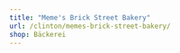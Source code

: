 ```yaml
---
title: "Meme's Brick Street Bakery"
url: /clinton/memes-brick-street-bakery/
shop: Bäckerei
---
```

